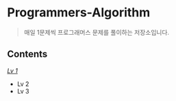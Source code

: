 # Programmers-Algorithm
> 매일 1문제씩 프로그래머스 문제를 풀이하는 저장소입니다. 

## Contents 
[*Lv 1*](https://github.com/seongahshin/Programmers-Algorithm/tree/main/Lv.%201)
+ Lv 2
+ Lv 3
